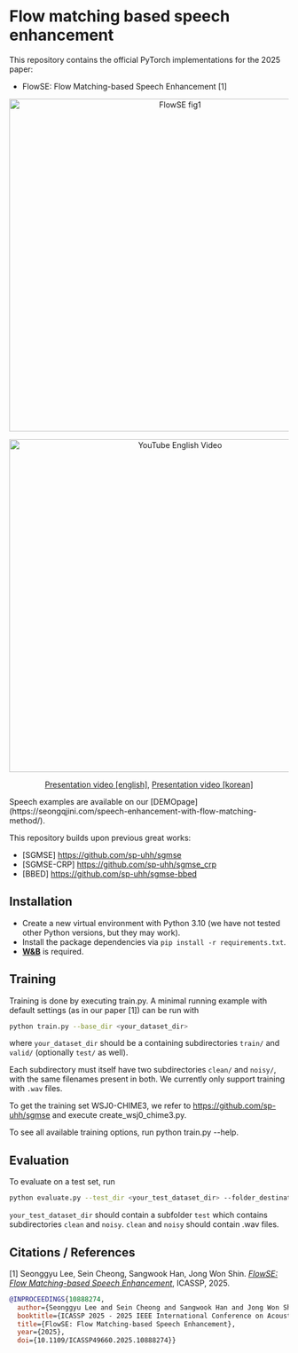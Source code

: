 # Flow matching based speech enhancement
This repository contains the official PyTorch implementations for the 2025 paper:
* FlowSE: Flow Matching-based Speech Enhancement [1]



<p align="center">
  <a href="https://ieeexplore.ieee.org/document/10888274" target="_blank">
    <img src="https://seongqjini.com/wp-content/uploads/2025/02/Flowse_ani.gif" alt="FlowSE fig1" width="600"/>
  </a>
  
</p>
<p align="center">  
   <a href="https://youtu.be/sjYstc5ss-g?si=h7CSjjvYb3BwdT2f" target="_blank">
    <img src="https://img.youtube.com/vi/sjYstc5ss-g/0.jpg" width="600" alt="YouTube English Video"/>
  </a>
  <p align="center">
  <a href="https://youtu.be/sjYstc5ss-g?si=3yEjGvfJ4RdgKfuh">Presentation video [english]</a>, <a href="https://youtu.be/PI4qyd4YDJk?si=xhrrJ-MoRSewkQ36"> Presentation video [korean] </a>
  </a>
  </p>
</p>
Speech examples are available on our [DEMOpage](https://seongqjini.com/speech-enhancement-with-flow-matching-method/).







This repository builds upon previous great works:
* [SGMSE] https://github.com/sp-uhh/sgmse  
* [SGMSE-CRP] https://github.com/sp-uhh/sgmse_crp
* [BBED]  https://github.com/sp-uhh/sgmse-bbed

## Installation
* Create a new virtual environment with Python 3.10 (we have not tested other Python versions, but they may work).
* Install the package dependencies via ```pip install -r requirements.txt```.
* [**W&B**](https://wandb.ai/) is required.


## Training
Training is done by executing train.py. A minimal running example with default settings (as in our paper [1]) can be run with

```bash
python train.py --base_dir <your_dataset_dir>
```
where `your_dataset_dir` should be a containing subdirectories `train/` and `valid/` (optionally `test/` as well). 

Each subdirectory must itself have two subdirectories `clean/` and `noisy/`, with the same filenames present in both. We currently only support training with `.wav` files.

To get the training set WSJ0-CHIME3, we refer to https://github.com/sp-uhh/sgmse and execute create_wsj0_chime3.py.

To see all available training options, run python train.py --help. 

## Evaluation
  To evaluate on a test set, run


  ```bash
  python evaluate.py --test_dir <your_test_dataset_dir> --folder_destination <your_enh_result_save_dir> --ckpt <path_to_model_checkpoint> --N <num_of_time_steps>
  ```

`your_test_dataset_dir` should contain a subfolder `test` which contains subdirectories `clean` and `noisy`. `clean` and `noisy` should contain .wav files.
## Citations / References
[1] Seonggyu Lee, Sein Cheong, Sangwook Han, Jong Won Shin. 
[*FlowSE: Flow Matching-based Speech Enhancement*](https://ieeexplore.ieee.org/document/10888274), ICASSP, 2025.

``` bib
@INPROCEEDINGS{10888274,
  author={Seonggyu Lee and Sein Cheong and Sangwook Han and Jong Won Shin},
  booktitle={ICASSP 2025 - 2025 IEEE International Conference on Acoustics, Speech and Signal Processing (ICASSP)}, 
  title={FlowSE: Flow Matching-based Speech Enhancement}, 
  year={2025},
  doi={10.1109/ICASSP49660.2025.10888274}}

```


<!-- Continuous Normalizing Flow (CNF) is a method transforming a simple distribution $p(x)$ to a complex distribution $q(x)$.  

CNF is described by Oridinary Differential Equations (ODEs):  

$$ \frac{d \phi_t(x_0)}{dt} = v(t,\phi_t(x_0)), \phi_0(x_0)=x_0, x_0\sim p(\cdot) $$  

In the above ODE, a function $\phi_t$ called flow is desired such that the stochastic process $x_t=\phi_t(x_0)$ has a marginal distribution $p_t(\cdot)$ such that $p_1(\cdot ) = q(\cdot)$.   
In the above equation, although the condition that $\phi_0(x_0)$ follows $p$ is imposed (inital value problem), by chain rule replacing $t$ with $1-t$, CNF is can be desribed as:  

$$\frac{d\phi_t(x_1)}{dt} = v_t(t,\phi_t(x_1)), \phi_1(x_1)=x_1, x_1 \sim p(\cdot)$$  

It means that it does not matter that the simpled distribution is located at which time point.
Demo page: https://seongqjini.com/speech-enhancement-with-flow-matching-method/ -->


